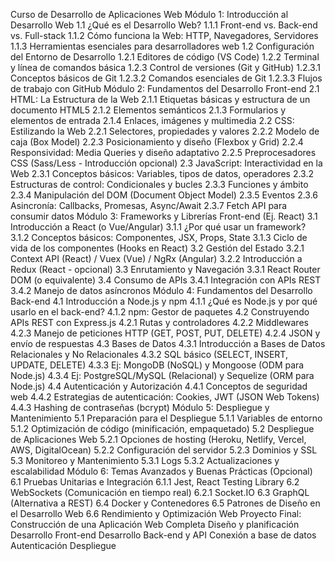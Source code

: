 Curso de Desarrollo de Aplicaciones Web
Módulo 1: Introducción al Desarrollo Web
1.1 ¿Qué es el Desarrollo Web?
1.1.1 Front-end vs. Back-end vs. Full-stack
1.1.2 Cómo funciona la Web: HTTP, Navegadores, Servidores
1.1.3 Herramientas esenciales para desarrolladores web
1.2 Configuración del Entorno de Desarrollo
1.2.1 Editores de código (VS Code)
1.2.2 Terminal y línea de comandos básica
1.2.3 Control de versiones (Git y GitHub)
1.2.3.1 Conceptos básicos de Git
1.2.3.2 Comandos esenciales de Git
1.2.3.3 Flujos de trabajo con GitHub
Módulo 2: Fundamentos del Desarrollo Front-end
2.1 HTML: La Estructura de la Web
2.1.1 Etiquetas básicas y estructura de un documento HTML5
2.1.2 Elementos semánticos
2.1.3 Formularios y elementos de entrada
2.1.4 Enlaces, imágenes y multimedia
2.2 CSS: Estilizando la Web
2.2.1 Selectores, propiedades y valores
2.2.2 Modelo de caja (Box Model)
2.2.3 Posicionamiento y diseño (Flexbox y Grid)
2.2.4 Responsividad: Media Queries y diseño adaptativo
2.2.5 Preprocesadores CSS (Sass/Less - Introducción opcional)
2.3 JavaScript: Interactividad en la Web
2.3.1 Conceptos básicos: Variables, tipos de datos, operadores
2.3.2 Estructuras de control: Condicionales y bucles
2.3.3 Funciones y ámbito
2.3.4 Manipulación del DOM (Document Object Model)
2.3.5 Eventos
2.3.6 Asincronía: Callbacks, Promesas, Async/Await
2.3.7 Fetch API para consumir datos
Módulo 3: Frameworks y Librerías Front-end (Ej. React)
3.1 Introducción a React (o Vue/Angular)
3.1.1 ¿Por qué usar un framework?
3.1.2 Conceptos básicos: Componentes, JSX, Props, State
3.1.3 Ciclo de vida de los componentes (Hooks en React)
3.2 Gestión del Estado
3.2.1 Context API (React) / Vuex (Vue) / NgRx (Angular)
3.2.2 Introducción a Redux (React - opcional)
3.3 Enrutamiento y Navegación
3.3.1 React Router DOM (o equivalente)
3.4 Consumo de APIs
3.4.1 Integración con APIs REST
3.4.2 Manejo de datos asíncronos
Módulo 4: Fundamentos del Desarrollo Back-end
4.1 Introducción a Node.js y npm
4.1.1 ¿Qué es Node.js y por qué usarlo en el back-end?
4.1.2 npm: Gestor de paquetes
4.2 Construyendo APIs REST con Express.js
4.2.1 Rutas y controladores
4.2.2 Middlewares
4.2.3 Manejo de peticiones HTTP (GET, POST, PUT, DELETE)
4.2.4 JSON y envío de respuestas
4.3 Bases de Datos
4.3.1 Introducción a Bases de Datos Relacionales y No Relacionales
4.3.2 SQL básico (SELECT, INSERT, UPDATE, DELETE)
4.3.3 Ej: MongoDB (NoSQL) y Mongoose (ODM para Node.js)
4.3.4 Ej: PostgreSQL/MySQL (Relacional) y Sequelize (ORM para Node.js)
4.4 Autenticación y Autorización
4.4.1 Conceptos de seguridad web
4.4.2 Estrategias de autenticación: Cookies, JWT (JSON Web Tokens)
4.4.3 Hashing de contraseñas (bcrypt)
Módulo 5: Despliegue y Mantenimiento
5.1 Preparación para el Despliegue
5.1.1 Variables de entorno
5.1.2 Optimización de código (minificación, empaquetado)
5.2 Despliegue de Aplicaciones Web
5.2.1 Opciones de hosting (Heroku, Netlify, Vercel, AWS, DigitalOcean)
5.2.2 Configuración del servidor
5.2.3 Dominios y SSL
5.3 Monitoreo y Mantenimiento
5.3.1 Logs
5.3.2 Actualizaciones y escalabilidad
Módulo 6: Temas Avanzados y Buenas Prácticas (Opcional)
6.1 Pruebas Unitarias e Integración
6.1.1 Jest, React Testing Library
6.2 WebSockets (Comunicación en tiempo real)
6.2.1 Socket.IO
6.3 GraphQL (Alternativa a REST)
6.4 Docker y Contenedores
6.5 Patrones de Diseño en el Desarrollo Web
6.6 Rendimiento y Optimización Web
Proyecto Final: Construcción de una Aplicación Web Completa
Diseño y planificación
Desarrollo Front-end
Desarrollo Back-end y API
Conexión a base de datos
Autenticación
Despliegue
